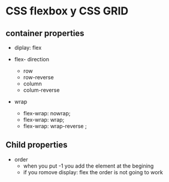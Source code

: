 # CSS flexbox y CSS GRID


## container properties 
 - diplay: flex

 - flex- direction
    -   row
    - row-reverse
    - column
    - colum-reverse

-   wrap
    - flex-wrap: nowrap;
    - flex-wrap: wrap;
    - flex-wrap:  wrap-reverse ;

## Child properties 

- order 
    - when you put -1 you add the element at the begining
    - if you romove display: flex the order is not going to work